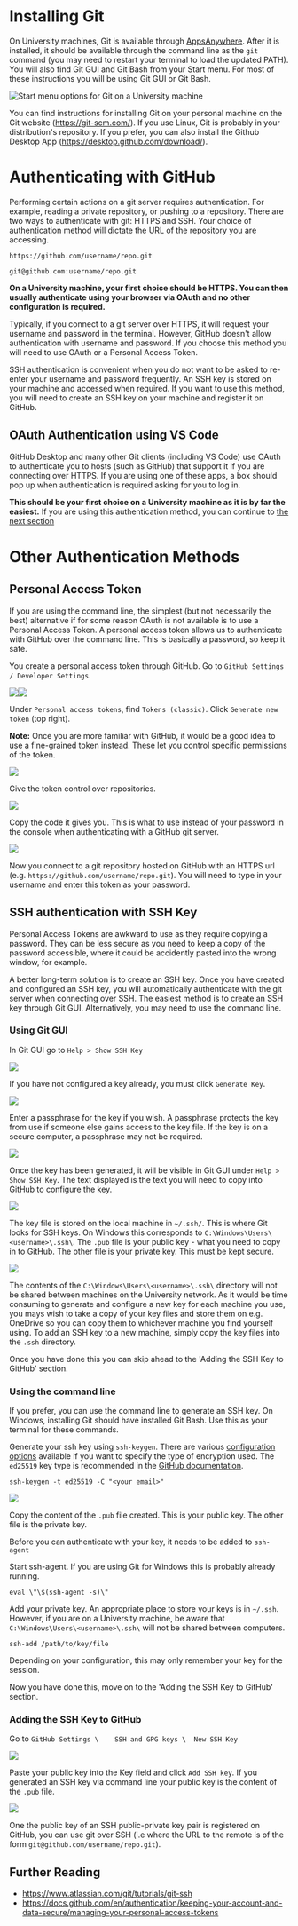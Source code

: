 # Installing Git

On University machines, Git is available through [AppsAnywhere](https://appsanywhere.yorksj.ac.uk/app/bcf31522-552e-11ed-b5a1-005056ae5b42). After it is installed, it should be available through the command line as the `git` command (you may need to restart your terminal to load the updated PATH). You will also find Git GUI and Git Bash from your Start menu. For most of these instructions you will be using Git GUI or Git Bash.

![Start menu options for Git on a University machine](./media/git-start-menu.png)

You can find instructions for installing Git on your personal machine on the Git website (<https://git-scm.com/>). If you use Linux, Git is probably in your distribution's repository. If you prefer, you can also install the Github Desktop App (<https://desktop.github.com/download/>).

# Authenticating with GitHub

Performing certain actions on a git server requires authentication. For example, reading a private repository, or pushing to a repository. There are two ways to authenticate with git: HTTPS and SSH. Your choice of authentication method will dictate the URL of the repository you are accessing.

    https://github.com/username/repo.git

    git@github.com:username/repo.git

**On a University machine, your first choice should be HTTPS. You can then usually authenticate using your browser via OAuth and no other configuration is required.**

Typically, if you connect to a git server over HTTPS, it will request your username and password in the terminal. However, GitHub doesn't allow authentication with username and password. If you choose this method you will need to use OAuth or a Personal Access Token.

SSH authentication is convenient when you do not want to be asked to re-enter your username and password frequently. An SSH key is stored on your machine and accessed when required. If you want to use this method, you will need to create an SSH key on your machine and register it on GitHub.

## OAuth Authentication using VS Code

GitHub Desktop and many other Git clients (including VS Code) use OAuth to authenticate you to hosts (such as GitHub) that support it if you are connecting over HTTPS. If you are using one of these apps, a box should pop up when authentication is required asking for you to log in.

**This should be your first choice on a University machine as it is by far the easiest.** If you are using this authentication method, you can continue to [the next section](./2-creating-a-repo.md)

# Other Authentication Methods

## Personal Access Token

If you are using the command line, the simplest (but not necessarily the best) alternative if for some reason OAuth is not available is to use a Personal Access Token. A personal access token allows us to authenticate with GitHub over the command line. This is basically a password, so keep it safe.

You create a personal access token through GitHub. Go to `GitHub Settings /	Developer Settings`.

![](./media/image1.png)![](./media/image2.png)

Under `Personal access tokens`, find `Tokens (classic)`. Click `Generate new token` (top right).

**Note:** Once you are more familiar with GitHub, it would be a good idea to use a fine-grained token instead. These let you control specific permissions of the token.

![](./media/image3.png)

Give the token control over repositories.

![](./media/image4.png)

Copy the code it gives you. This is what to use instead of your password in the console when authenticating with a GitHub git server.

![](./media/image5.png)

Now you connect to a git repository hosted on GitHub with an HTTPS url (e.g. `https://github.com/username/repo.git`). You will need to type in your username and enter this token as your password.

## SSH authentication with SSH Key

Personal Access Tokens are awkward to use as they require copying a password. They can be less secure as you need to keep a copy of the password accessible, where it could be accidently pasted into the wrong window, for example.

A better long-term solution is to create an SSH key. Once you have created and configured an SSH key, you will automatically authenticate with the git server when connecting over SSH. The easiest method is to create an SSH key through Git GUI. Alternatively, you may need to use the command line.

### Using Git GUI

In Git GUI go to `Help > Show SSH Key`

![](./media/git-gui-help-menu.png)

If you have not configured a key already, you must click `Generate Key`.

![](./media/git-gui-generate-key.png)

Enter a passphrase for the key if you wish. A passphrase protects the key from use if someone else gains access to the key file. If the key is on a secure computer, a passphrase may not be required.

![](./media/git-gui-passphrase.png)

Once the key has been generated, it will be visible in Git GUI under `Help > Show SSH Key`. The text displayed is the text you will need to copy into GitHub to configure the key.

![](./media/git-gui-public-key.png)

The key file is stored on the local machine in `~/.ssh/`. This is where Git looks for SSH keys. On Windows this corresponds to `C:\Windows\Users\<username>\.ssh\`. The `.pub` file is your public key - what you need to copy in to GitHub. The other file is your private key. This must be kept secure. 

![](./media/ssh-key-location.png)

The contents of the `C:\Windows\Users\<username>\.ssh\` directory will not be shared between machines on the University network. As it would be time consuming to generate and configure a new key for each machine you use, you mays wish to take a copy of your key files and store them on e.g. OneDrive so you can copy them to whichever machine you find yourself using. To add an SSH key to a new machine, simply copy the key files into the `.ssh` directory.

Once you have done this you can skip ahead to the 'Adding the SSH Key to GitHub' section.

### Using the command line

If you prefer, you can use the command line to generate an SSH key. On Windows, installing Git should have installed Git Bash. Use this as your terminal for these commands.

Generate your ssh key using `ssh-keygen`. There are various [configuration options](https://man7.org/linux/man-pages/man1/ssh-keygen.1.html) available if you want to specify the type of encryption used. The `ed25519` key type is recommended in the [GitHub documentation](https://docs.github.com/en/authentication/connecting-to-github-with-ssh/generating-a-new-ssh-key-and-adding-it-to-the-ssh-agent).

    ssh-keygen -t ed25519 -C "<your email>"

![](./media/image6.png)

Copy the content of the `.pub` file created. This is your public key. The other file is the private key.

Before you can authenticate with your key, it needs to be added to `ssh-agent`

Start ssh-agent. If you are using Git for Windows this is probably already running.

    eval \"\$(ssh-agent -s)\"

Add your private key. An appropriate place to store your keys is in `~/.ssh`. However, if you are on a University machine, be aware that `C:\Windows\Users\<username>\.ssh\` will not be shared between computers.

    ssh-add /path/to/key/file

Depending on your configuration, this may only remember your key for the session.

Now you have done this, move on to the 'Adding the SSH Key to GitHub' section.

### Adding the SSH Key to GitHub

Go to `GitHub Settings \	SSH and GPG keys \	New SSH Key`

![](./media/image8.png)

Paste your public key into the Key field and click `Add SSH key`. If you generated an SSH key via command line your public key is the content of the `.pub` file.

![](./media/image9.png)

One the public key of an SSH public-private key pair is registered on GitHub, you can use git over SSH (i.e where the URL to the remote is of the form `git@github.com/username/repo.git`).

## Further Reading

* https://www.atlassian.com/git/tutorials/git-ssh
* https://docs.github.com/en/authentication/keeping-your-account-and-data-secure/managing-your-personal-access-tokens